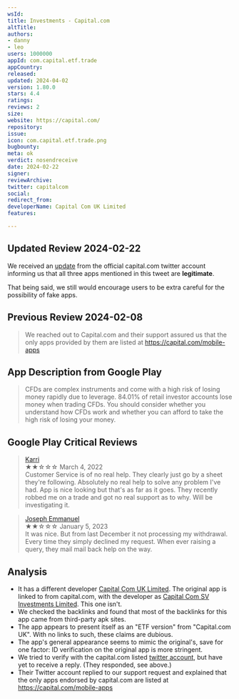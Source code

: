 ```yaml
---
wsId: 
title: Investments - Capital.com
altTitle: 
authors:
- danny
- leo
users: 1000000
appId: com.capital.etf.trade
appCountry: 
released: 
updated: 2024-04-02
version: 1.80.0
stars: 4.4
ratings: 
reviews: 2
size: 
website: https://capital.com/
repository: 
issue: 
icon: com.capital.etf.trade.png
bugbounty: 
meta: ok
verdict: nosendreceive
date: 2024-02-22
signer: 
reviewArchive: 
twitter: capitalcom
social: 
redirect_from: 
developerName: Capital Com UK Limited
features: 

---
```


## Updated Review 2024-02-22

We received an [update](https://twitter.com/capitalcom/status/1760305111820021958) from the official capital.com twitter account informing us that all three apps mentioned in this tweet are **legitimate**. 

That being said, we still would encourage users to be extra careful for the possibility of fake apps. 

## Previous Review 2024-02-08

> We reached out to Capital.com and their support assured us that the only apps provided by them are listed at https://capital.com/mobile-apps

## App Description from Google Play

> CFDs are complex instruments and come with a high risk of losing money rapidly due to leverage. 84.01% of retail investor accounts lose money when trading CFDs. You should consider whether you understand how CFDs work and whether you can afford to take the high risk of losing your money.

## Google Play Critical Reviews

> [Karri](https://play.google.com/store/apps/details?id=com.capital.etf.trade)<br>
  ★★☆☆☆ March 4, 2022 <br>
       Customer Service is of no real help. They clearly just go by a sheet they're following. Absolutely no real help to solve any problem I've had. App is nice looking but that's as far as it goes. They recently robbed me on a trade and got no real support as to why. Will be investigating it.

> [Joseph Emmanuel](https://play.google.com/store/apps/details?id=com.capital.etf.trade)<br>
  ★★☆☆☆ January 5, 2023 <br>
       It was nice. But from last December it not processing my withdrawal. Every time they simply declined my request. When ever raising a query, they mail mail back help on the way.

## Analysis

- It has a different developer
  [Capital Com UK Limited](https://play.google.com/store/apps/developer?id=Capital+Com+UK+Limited).
  The original app is linked to from capital.com, with the developer as
  [Capital Com SV Investments Limited](https://play.google.com/store/apps/dev?id=5723292543470816278).
  This one isn't.
- We checked the backlinks and found that most of the backlinks for this app
  came from third-party apk sites.
- The app appears to present itself as an "ETF version" from "Capital.com UK".
  With no links to such, these claims are dubious.
- The app's general appearance seems to mimic the original's, save for one
  factor: ID verification on the original app is more stringent.
- We tried to verify with the capital.com listed
  [twitter account](https://twitter.com/dannybuntu/status/1755503677354475981),
  but have yet to receive a reply. (They responded, see above.)
- Their Twitter account replied to our support request and explained that the
  only apps endorsed by capital.com are listed at https://capital.com/mobile-apps
  